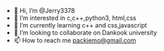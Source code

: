- 👋 Hi, I’m @Jerry3378
- 👀 I’m interested in c,c++,python3, html,css
- 🌱 I’m currently learning c++ and css,javascript
- 💞️ I’m looking to collaborate on Dankook university
- 📫 How to reach me packjemo@gmail.com

<!---
Jerry3378/Jerry3378 is a ✨ special ✨ repository because its `README.md` (this file) appears on your GitHub profile.
You can click the Preview link to take a look at your changes.
--->
